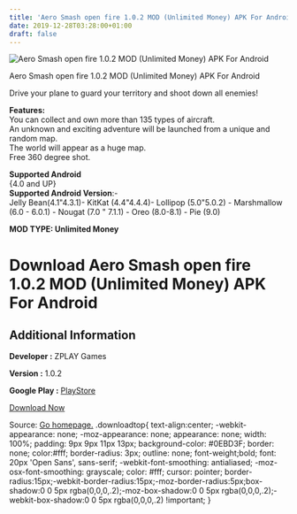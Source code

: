 ```yaml
---
title: 'Aero Smash open fire 1.0.2 MOD (Unlimited Money) APK For Android'
date: 2019-12-28T03:28:00+01:00
draft: false
---
```


![Aero Smash open fire 1.0.2 MOD (Unlimited Money) APK For Android](https://i2.wp.com/apkhome.net/wp-content/uploads/2019/11/Aero-Smash-open-fire.png "Aero Smash open fire 1.0.2 MOD (Unlimited Money) APK For Android")

  

Aero Smash open fire 1.0.2 MOD (Unlimited Money) APK For Android

Drive your plane to guard your territory and shoot down all enemies!

**Features:**  
You can collect and own more than 135 types of aircraft.  
An unknown and exciting adventure will be launched from a unique and random map.  
The world will appear as a huge map.  
Free 360 degree shot.

**Supported Android**  
{4.0 and UP}  
**Supported Android Version**:-  
Jelly Bean(4.1"4.3.1)- KitKat (4.4"4.4.4)- Lollipop (5.0"5.0.2) - Marshmallow (6.0 - 6.0.1) - Nougat (7.0 " 7.1.1) - Oreo (8.0-8.1) - Pie (9.0)

**MOD TYPE: Unlimited Money**

Download Aero Smash open fire 1.0.2 MOD (Unlimited Money) APK For Android
=========================================================================

Additional Information
----------------------

**Developer :** ZPLAY Games

**Version :** 1.0.2

**Google Play :** [PlayStore](https://play.google.com/store/apps/details?id=com.zplay.aerosmash)

  

[Download Now](https://store4app.co/post/aero-smash-open-fire-1-0-2-mod-unlimited-money-apk-for-android_1574100002)

  
Source: [Go homepage.](https://store4app.co/post/aero-smash-open-fire-1-0-2-mod-unlimited-money-apk-for-android_1574100002) .downloadtop{ text-align:center; -webkit-appearance: none; -moz-appearance: none; appearance: none; width: 100%; padding: 9px 9px 11px 13px; background-color: #0EBD3F; border: none; color:#fff; border-radius: 3px; outline: none; font-weight;bold; font: 20px 'Open Sans', sans-serif; -webkit-font-smoothing: antialiased; -moz-osx-font-smoothing: grayscale; color: #fff; cursor: pointer; border-radius:15px;-webkit-border-radius:15px;-moz-border-radius:5px;box-shadow:0 0 5px rgba(0,0,0,.2);-moz-box-shadow:0 0 5px rgba(0,0,0,.2);-webkit-box-shadow:0 0 5px rgba(0,0,0,.2) !important; }